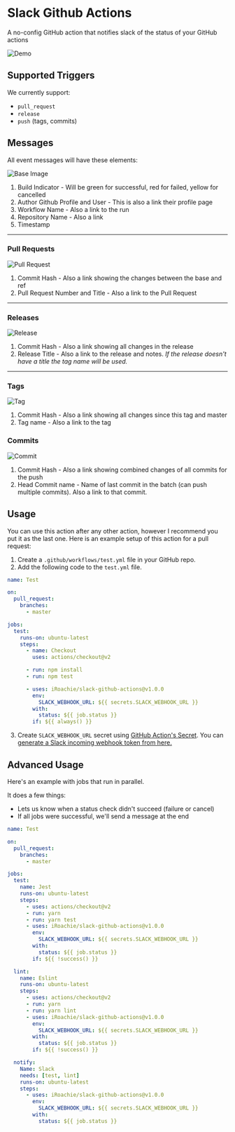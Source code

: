 # Slack Github Actions

A no-config GitHub action that notifies slack of the status of your GitHub actions

![Demo](https://user-images.githubusercontent.com/5962998/83960734-32248a80-a85a-11ea-813e-ae2f033d0fc7.png)

## Supported Triggers

We currently support:

- `pull_request`
- `release`
- `push` (tags, commits)

## Messages

All event messages will have these elements:

![Base Image](https://user-images.githubusercontent.com/5962998/83960101-c1c63b00-a852-11ea-8642-1b7fab22cc55.png)

1. Build Indicator - Will be green for successful, red for failed, yellow for cancelled
2. Author Github Profile and User - This is also a link their profile page
3. Workflow Name - Also a link to the run
4. Repository Name - Also a link
5. Timestamp

---

### Pull Requests

![Pull Request](https://user-images.githubusercontent.com/5962998/83960228-38b00380-a854-11ea-8353-1f5cf8cf5fc4.png)

1. Commit Hash - Also a link showing the changes between the base and ref
2. Pull Request Number and Title - Also a link to the Pull Request

---

### Releases

![Release](https://user-images.githubusercontent.com/5962998/83960288-40bc7300-a855-11ea-945d-d55008a41d39.png)

1. Commit Hash - Also a link showing all changes in the release
2. Release Title - Also a link to the release and notes. _If the release doesn't have a title the tag name will be used._

---

### Tags

![Tag](https://user-images.githubusercontent.com/5962998/83960351-e5d74b80-a855-11ea-9cb5-9eec2fc652d1.png)

1. Commit Hash - Also a link showing all changes since this tag and master
2. Tag name - Also a link to the tag

### Commits
![Commit](https://user-images.githubusercontent.com/5962998/85979786-1fabf580-b9af-11ea-88f7-1d71a08e14ee.png)

1. Commit Hash - Also a link showing combined changes of all commits for the push
2. Head Commit name - Name of last commit in the batch (can push multiple commits). Also a link to that commit.

## Usage

You can use this action after any other action, however I recommend you put it as the last one. Here is an example setup of this action for a pull request:

1. Create a `.github/workflows/test.yml` file in your GitHub repo.
2. Add the following code to the `test.yml` file.

```yaml
name: Test

on:
  pull_request:
    branches:
      - master

jobs:
  test:
    runs-on: ubuntu-latest
    steps:
      - name: Checkout
        uses: actions/checkout@v2

      - run: npm install
      - run: npm test

      - uses: iRoachie/slack-github-actions@v1.0.0
        env:
          SLACK_WEBHOOK_URL: ${{ secrets.SLACK_WEBHOOK_URL }}
        with:
          status: ${{ job.status }}
        if: ${{ always() }}
```

3. Create `SLACK_WEBHOOK_URL` secret using [GitHub Action's Secret](https://developer.github.com/actions/creating-workflows/storing-secrets). You can [generate a Slack incoming webhook token from here.](https://slack.com/apps/A0F7XDUAZ-incoming-webhooks)

## Advanced Usage

Here's an example with jobs that run in parallel.

It does a few things:

- Lets us know when a status check didn't succeed (failure or cancel)
- If all jobs were successful, we'll send a message at the end

```yaml
name: Test

on:
  pull_request:
    branches:
      - master

jobs:
  test:
    name: Jest
    runs-on: ubuntu-latest
    steps:
      - uses: actions/checkout@v2
      - run: yarn
      - run: yarn test
      - uses: iRoachie/slack-github-actions@v1.0.0
        env:
          SLACK_WEBHOOK_URL: ${{ secrets.SLACK_WEBHOOK_URL }}
        with:
          status: ${{ job.status }}
        if: ${{ !success() }}

  lint:
    name: Eslint
    runs-on: ubuntu-latest
    steps:
      - uses: actions/checkout@v2
      - run: yarn
      - run: yarn lint
      - uses: iRoachie/slack-github-actions@v1.0.0
        env:
          SLACK_WEBHOOK_URL: ${{ secrets.SLACK_WEBHOOK_URL }}
        with:
          status: ${{ job.status }}
        if: ${{ !success() }}

  notify:
    Name: Slack
    needs: [test, lint]
    runs-on: ubuntu-latest
    steps:
      - uses: iRoachie/slack-github-actions@v1.0.0
        env:
          SLACK_WEBHOOK_URL: ${{ secrets.SLACK_WEBHOOK_URL }}
        with:
          status: ${{ job.status }}
```
